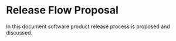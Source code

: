 # Release Flow Proposal

In this document software product release process is proposed and discussed.